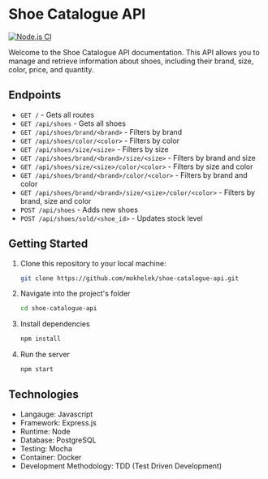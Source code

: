 # Shoe Catalogue API

[![Node.js CI](https://github.com/mokhelek/shoe-catalogue-api/actions/workflows/node.js.yml/badge.svg)](https://github.com/mokhelek/shoe-catalogue-api/actions/workflows/node.js.yml)

Welcome to the Shoe Catalogue API documentation. This API allows you to manage and retrieve information about shoes, including their brand, size, color, price, and quantity.

## Endpoints

* `GET /` - Gets all routes
* `GET /api/shoes` - Gets all shoes
* `GET /api/shoes/brand/<brand>` - Filters by brand
* `GET /api/shoes/color/<color>` - Filters by color
* `GET /api/shoes/size/<size>` - Filters by size
* `GET /api/shoes/brand/<brand>/size/<size>` - Filters by brand and size
* `GET /api/shoes/size/<size>/color/<color>` - Filters by size and color
* `GET /api/shoes/brand/<brand>/color/<color>` - Filters by brand and color
* `GET /api/shoes/brand/<brand>/size/<size>/color/<color>` - Filters by brand, size and color
* `POST /api/shoes` - Adds new shoes
* `POST /api/shoes/sold/<shoe_id>` - Updates stock level

## Getting Started

1. Clone this repository to your local machine:

   ```bash
   git clone https://github.com/mokhelek/shoe-catalogue-api.git

2. Navigate into the project's folder

   ```bash
   cd shoe-catalogue-api

3. Install dependencies

   ```bash
   npm install

4. Run the server

   ```bash
   npm start

## Technologies

* Langauge: Javascript
* Framework: Express.js
* Runtime: Node
* Database: PostgreSQL
* Testing: Mocha
* Container: Docker
* Development Methodology: TDD (Test Driven Development)
  
